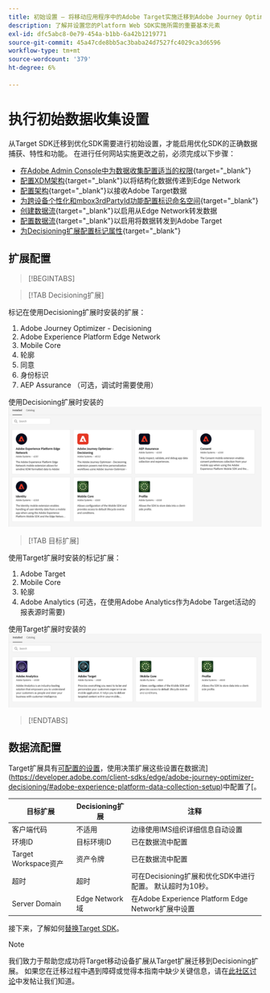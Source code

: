 ```yaml
---
title: 初始设置 — 将移动应用程序中的Adobe Target实施迁移到Adobe Journey Optimizer - Decisioning扩展
description: 了解并设置您的Platform Web SDK实施所需的重要基本元素
exl-id: dfc5abc8-0e79-454a-b1bb-6a42b1219771
source-git-commit: 45a47cde8bb5ac3baba24d7527fc4029ca3d6596
workflow-type: tm+mt
source-wordcount: '379'
ht-degree: 6%

---
```


# 执行初始数据收集设置

从Target SDK迁移到优化SDK需要进行初始设置，才能启用优化SDK的正确数据捕获、特性和功能。 在进行任何网站实施更改之前，必须完成以下步骤：

- [在Adobe Admin Console中为数据收集配置适当的权限](https://experienceleague.adobe.com/en/docs/platform-learn/implement-web-sdk/overview#permissions){target="_blank"}
- [配置XDM架构](https://experienceleague.adobe.com/en/docs/platform-learn/implement-mobile-sdk/initial-configuration/create-schema){target="_blank"}以将结构化数据传递到Edge Network
- [配置架构](https://experienceleague.adobe.com/en/docs/platform-learn/implement-mobile-sdk/experience-cloud/target#update-your-schema){target="_blank"}以接收Adobe Target数据
- [为跨设备个性化和mbox3rdPartyId功能配置标识命名空间](https://experienceleague.adobe.com/en/docs/platform-learn/implement-mobile-sdk/app-implementation/identity#set-up-a-custom-identity-namespace){target="_blank"}
- [创建数据流](https://experienceleague.adobe.com/en/docs/platform-learn/implement-mobile-sdk/initial-configuration/create-datastream){target="_blank"}以启用从Edge Network转发数据
- [配置数据流](https://experienceleague.adobe.com/en/docs/platform-learn/implement-mobile-sdk/experience-cloud/target#update-datastream-configuration){target="_blank"}以启用将数据转发到Adobe Target
- [为Decisioning扩展配置标记属性](https://experienceleague.adobe.com/en/docs/platform-learn/implement-mobile-sdk/experience-cloud/target#install-adobe-journey-optimizer---decisioning-tags-extension){target="_blank"}

## 扩展配置

>[!BEGINTABS]

>[!TAB Decisioning扩展]

标记在使用Decisioning扩展时安装的扩展：

1. Adobe Journey Optimizer - Decisioning
1. Adobe Experience Platform Edge Network
1. Mobile Core
1. 轮廓
1. 同意
1. 身份标识
1. AEP Assurance （可选，调试时需要使用）

使用Decisioning扩展时安装的![标记扩展](assets/tag-extensions-decisioning.png)

>[!TAB 目标扩展]

使用Target扩展时安装的标记扩展：

1. Adobe Target
1. Mobile Core
1. 轮廓
1. Adobe Analytics (可选，在使用Adobe Analytics作为Adobe Target活动的报表源时需要)

使用Target扩展时安装的![标记扩展](assets/tag-extensions-target.png)

>[!ENDTABS]

## 数据流配置

Target扩展具有[可配置的设置](https://developer.adobe.com/client-sdks/solution/adobe-target/#configure-the-target-extension-in-the-data-collection-ui)，使用决策扩展这些设置在数据流](https://developer.adobe.com/client-sdks/edge/adobe-journey-optimizer-decisioning/#adobe-experience-platform-data-collection-setup)中配置了[。

| 目标扩展 | Decisioning扩展 | 注释 |
| --- | --- | --- | 
| 客户端代码 | 不适用 | 边缘使用IMS组织详细信息自动设置 |
| 环境ID | 目标环境ID | 已在数据流中配置 |
| Target Workspace资产 | 资产令牌 | 已在数据流中配置 |
| 超时 | 超时 | 可在Decisioning扩展和优化SDK中进行配置。 默认超时为10秒。 |
| Server Domain | Edge Network域 | 在Adobe Experience Platform Edge Network扩展中设置 |

接下来，了解如何[替换Target SDK](replace-sdk.md)。

>[!NOTE]
>
>我们致力于帮助您成功将Target移动设备扩展从Target扩展迁移到Decisioning扩展。 如果您在迁移过程中遇到障碍或觉得本指南中缺少关键信息，请在[此社区讨论](https://experienceleaguecommunities.adobe.com/t5/adobe-experience-platform-data/tutorial-discussion-migrate-target-from-at-js-to-web-sdk/m-p/575587#M463)中发帖让我们知道。
